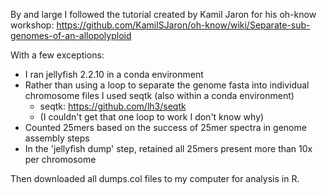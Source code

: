 By and large I followed the tutorial created by Kamil Jaron for his oh-know workshop: https://github.com/KamilSJaron/oh-know/wiki/Separate-sub-genomes-of-an-allopolyploid

With a few exceptions:  
* I ran jellyfish 2.2.10 in a conda environment  
* Rather than using a loop to separate the genome fasta into individual chromosome files I used seqtk (also within a conda environment)  
  *  seqtk: https://github.com/lh3/seqtk  
  *  (I couldn't get that one loop to work I don't know why)  
* Counted 25mers based on the success of 25mer spectra in genome assembly steps
* In the 'jellyfish dump' step, retained all 25mers present more than 10x per chromosome  

Then downloaded all dumps.col files to my computer for analysis in R.
